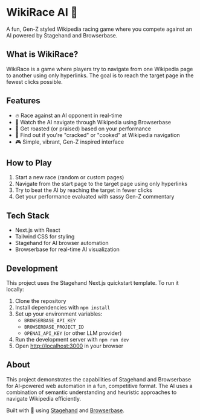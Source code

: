 # WikiRace AI 🏁

A fun, Gen-Z styled Wikipedia racing game where you compete against an AI powered by Stagehand and Browserbase.

## What is WikiRace?

WikiRace is a game where players try to navigate from one Wikipedia page to another using only hyperlinks. The goal is to reach the target page in the fewest clicks possible.

## Features

- 🔥 Race against an AI opponent in real-time
- 👀 Watch the AI navigate through Wikipedia using Browserbase
- 🤣 Get roasted (or praised) based on your performance
- 💯 Find out if you're "cracked" or "cooked" at Wikipedia navigation
- 🎮 Simple, vibrant, Gen-Z inspired interface

## How to Play

1. Start a new race (random or custom pages)
2. Navigate from the start page to the target page using only hyperlinks
3. Try to beat the AI by reaching the target in fewer clicks
4. Get your performance evaluated with sassy Gen-Z commentary

## Tech Stack

- Next.js with React
- Tailwind CSS for styling
- Stagehand for AI browser automation
- Browserbase for real-time AI visualization

## Development

This project uses the Stagehand Next.js quickstart template. To run it locally:

1. Clone the repository
2. Install dependencies with `npm install`
3. Set up your environment variables:
   - `BROWSERBASE_API_KEY`
   - `BROWSERBASE_PROJECT_ID`
   - `OPENAI_API_KEY` (or other LLM provider)
4. Run the development server with `npm run dev`
5. Open [http://localhost:3000](http://localhost:3000) in your browser

## About

This project demonstrates the capabilities of Stagehand and Browserbase for AI-powered web automation in a fun, competitive format. The AI uses a combination of semantic understanding and heuristic approaches to navigate Wikipedia efficiently.

Built with 💜 using [Stagehand](https://stagehand.dev) and [Browserbase](https://browserbase.com). 